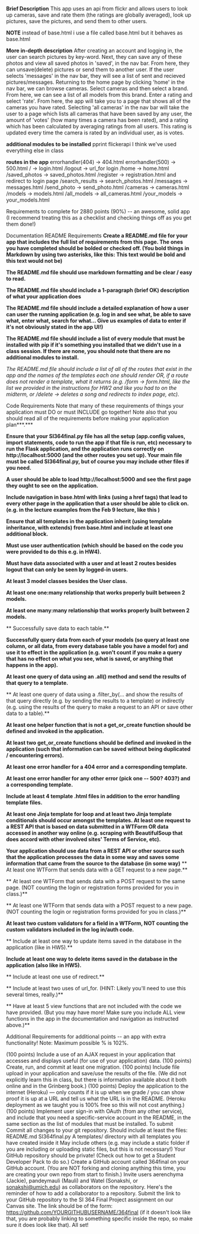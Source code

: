 **Brief Description**
This app uses an api from flickr and allows users to look up cameras, save and rate them (the ratings are globally averaged), look up pictures, save the pictures, and send them to other users. 

**NOTE**
instead of base.html i use a file called base.html but it behaves as base.html

**More in-depth description**
After creating an account and logging in, the user can search pictures by key-word. Next, they can save any of these photos and view all saved photos in 'saved', in the nav bar. From here, they can unsave(delete) pictures or send them to another user. If the user selects 'messages' in the nav bar, they will see a list of sent and recieved pictures/messages. Returning to the home page by clicking 'home' in the nav bar, we can browse cameras. Select cameras and then select a brand. From here, we can see a list of all models from this brand. Enter a rating and select 'rate'. From here, the app will take you to a page that shows all of the cameras you have rated. Selecting 'all cameras' in the nav bar will take the user to a page which lists all cameras that have been saved by any user, the amount of 'votes' (how many times a camera has been rated), and a rating which has been calculated by averaging ratings from all users. This rating is updated every time the camera is rated by an individual user, as is votes.

**additional modules to be installed**
pprint
flickerapi
I think we've used everything else in class

**routes in the app**
errorhandler(404) -> 404.html
errorhandler(500) -> 500.html
/ -> login.html
/logout -> url_for login
/home -> home.html
/saved_photos -> saved_photos.html
/register -> registration.html and redirect to login page
/search_results -> search_photos.html
/messages -> messages.html
/send_photo -> send_photo.html
/cameras -> cameras.html
/models -> models.html
/all_models -> all_cameras.html
/your_models -> your_models.html

Requirements to complete for 2880 points (90%) -- an awesome, solid app
(I recommend treating this as a checklist and checking things off as you get them done!)

Documentation README Requirements
 **Create a README.md file for your app that includes the full list of requirements from this page. The ones you have completed should be bolded or checked off. (You bold things in Markdown by using two asterisks, like this: **This text would be bold** and this text would not be)**

 **The README.md file should use markdown formatting and be clear / easy to read.**

 **The README.md file should include a 1-paragraph (brief OK) description of what your application does**

 **The README.md file should include a detailed explanation of how a user can user the running application (e.g. log in and see what, be able to save what, enter what, search for what... Give us examples of data to enter if it's not obviously stated in the app UI!)**

 **The README.md file should include a list of every module that must be installed with pip if it's something you installed that we didn't use in a class session. If there are none, you should note that there are no additional modules to install.**

 *The README.md file should include a list of all of the routes that exist in the app and the names of the templates each one should render OR, if a route does not render a template, what it returns (e.g. /form -> form.html, like the list we provided in the instructions for HW2 and like you had to on the midterm, or /delete -> deletes a song and redirects to index page, etc).*

Code Requirements
Note that many of these requirements of things your application must DO or must INCLUDE go together! Note also that you should read all of the requirements before making your application plan***.***

 **Ensure that your SI364final.py file has all the setup (app.config values, import statements, code to run the app if that file is run, etc) necessary to run the Flask application, and the application runs correctly on http://localhost:5000 (and the other routes you set up). Your main file must be called SI364final.py, but of course you may include other files if you need.**

 **A user should be able to load http://localhost:5000 and see the first page they ought to see on the application.**

 **Include navigation in base.html with links (using a href tags) that lead to every other page in the application that a user should be able to click on. (e.g. in the lecture examples from the Feb 9 lecture, like this )**

 **Ensure that all templates in the application inherit (using template inheritance, with extends) from base.html and include at least one additional block.**

 **Must use user authentication (which should be based on the code you were provided to do this e.g. in HW4).**

 **Must have data associated with a user and at least 2 routes besides logout that can only be seen by logged-in users.**

 **At least 3 model classes besides the User class.**

 **At least one one:many relationship that works properly built between 2 models.**

 **At least one many:many relationship that works properly built between 2 models.**

** Successfully save data to each table.**

 **Successfully query data from each of your models (so query at least one column, or all data, from every database table you have a model for) and use it to effect in the application (e.g. won't count if you make a query that has no effect on what you see, what is saved, or anything that happens in the app).**

 **At least one query of data using an .all() method and send the results of that query to a template.**

** At least one query of data using a .filter_by(... and show the results of that query directly (e.g. by sending the results to a template) or indirectly (e.g. using the results of the query to make a request to an API or save other data to a table).**

 **At least one helper function that is not a get_or_create function should be defined and invoked in the application.**

 **At least two get_or_create functions should be defined and invoked in the application (such that information can be saved without being duplicated / encountering errors).**

 **At least one error handler for a 404 error and a corresponding template.**

 **At least one error handler for any other error (pick one -- 500? 403?) and a corresponding template.**

 **Include at least 4 template .html files in addition to the error handling template files.**

 **At least one Jinja template for loop and at least two Jinja template conditionals should occur amongst the templates.
 At least one request to a REST API that is based on data submitted in a WTForm OR data accessed in another way online (e.g. scraping with BeautifulSoup that does accord with other involved sites' Terms of Service, etc).**

 **Your application should use data from a REST API or other source such that the application processes the data in some way and saves some information that came from the source to the database (in some way)**
** At least one WTForm that sends data with a GET request to a new page.**

** At least one WTForm that sends data with a POST request to the same page. (NOT counting the login or registration forms provided for you in class.)**

** At least one WTForm that sends data with a POST request to a new page. (NOT counting the login or registration forms provided for you in class.)**

 **At least two custom validators for a field in a WTForm, NOT counting the custom validators included in the log in/auth code.**

** Include at least one way to update items saved in the database in the application (like in HW5).**

 **Include at least one way to delete items saved in the database in the application (also like in HW5).**

** Include at least one use of redirect.**

** Include at least two uses of url_for. (HINT: Likely you'll need to use this several times, really.)**

** Have at least 5 view functions that are not included with the code we have provided. (But you may have more! Make sure you include ALL view functions in the app in the documentation and navigation as instructed above.)**

Additional Requirements for additional points -- an app with extra functionality!
Note: Maximum possible % is 102%.

 (100 points) Include a use of an AJAX request in your application that accesses and displays useful (for use of your application) data.
 (100 points) Create, run, and commit at least one migration.
 (100 points) Include file upload in your application and save/use the results of the file. (We did not explicitly learn this in class, but there is information available about it both online and in the Grinberg book.)
 (100 points) Deploy the application to the internet (Heroku) — only counts if it is up when we grade / you can show proof it is up at a URL and tell us what the URL is in the README. (Heroku deployment as we taught you is 100% free so this will not cost anything.)
 (100 points) Implement user sign-in with OAuth (from any other service), and include that you need a specific-service account in the README, in the same section as the list of modules that must be installed.
To submit
Commit all changes to your git repository. Should include at least the files:
README.md
SI364final.py
A templates/ directory with all templates you have created inside it
May include others (e.g. may include a static folder if you are including or uploading static files, but this is not necessary!)
Your GitHub repository should be private! (Check out how to get a Student Developer Pack to do so.)
Create a GitHub account called 364final on your GitHub account. (You are NOT forking and cloning anything this time, you are creating your own repo from start to finish.)
Invite users aerenchyma (Jackie), pandeymauli (Mauli) and Watel (Sonakshi, or sonakshi@umich.edu) as collaborators on the repository. Here's the reminder of how to add a collaborator to a repository.
Submit the link to your GitHub repository to the SI 364 Final Project assignment on our Canvas site. The link should be of the form: https://github.com/YOURGITHUBUSERNAME/364final (if it doesn't look like that, you are probably linking to something specific inside the repo, so make sure it does look like that).
All set!